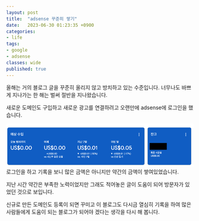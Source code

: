```yaml
---
layout: post
title:  "adsense 꾸준히 쌓기"
date:   2023-06-30 01:23:35 +0900
categories: 
- life
tags:
- google
- adsense
classes: wide
published: true
---
```


올해는 거의 블로그 글을 꾸준히 올리지 않고 방치하고 있는 수준입니다.
너무나도 바쁘게 지나가는 한 해는 벌써 절반을 지나왔습니다.

새로운 도메인도 구입하고 새로운 광고를 연결하려고 오랜만에 adsense에 로그인을 했습니다.


![](/images/adsense_2306.png)
로그인을 하고 기록을 보니 많은 금액은 아니지만 약간의 금액이 쌓여있었습니다.

지난 시간 약간은 부족한 노력이었지만 그래도 적어놓은 글이 도움이 되어 방문자가 있었던 것으로 보입니다.

신규로 만든 도메인도 등록이 되면 꾸미고 이 블로그도 다시금 열심히 기록을 하여 많은 사람들에게 도움이 되는 블로그가 되어야 겠다는 생각을 다시 해 봅니다.

